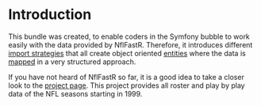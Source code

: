 Introduction
============

This bundle was created, to enable coders in the Symfony bubble to work easily with the data provided by NflFastR. Therefore, it introduces different [import strategies](import_strategies.md) that all create object oriented [entities](entities.md) where the data is [mapped](field_mapping.md)  in a very structured approach.

If you have not heard of NflFastR so far, it is a good idea to take a closer look to the [project page](https://www.nflfastr.com/index.html). This project provides all roster and play by play data of the NFL seasons starting in 1999.
